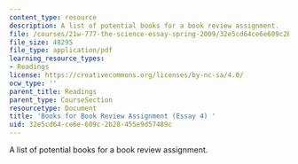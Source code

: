 ```yaml
---
content_type: resource
description: A list of potential books for a book review assignment.
file: /courses/21w-777-the-science-essay-spring-2009/32e5cd64ce6e609c2b28455e9d57489c_MIT21W_777s09_read01_booklistessay4.pdf
file_size: 48295
file_type: application/pdf
learning_resource_types:
- Readings
license: https://creativecommons.org/licenses/by-nc-sa/4.0/
ocw_type: ''
parent_title: Readings
parent_type: CourseSection
resourcetype: Document
title: 'Books for Book Review Assignment (Essay 4) '
uid: 32e5cd64-ce6e-609c-2b28-455e9d57489c
---
```

A list of potential books for a book review assignment.